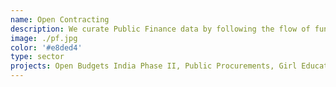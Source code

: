 ```yaml
---
name: Open Contracting
description: We curate Public Finance data by following the flow of funds through budgets all the way through to public procurements. We are working on building open source tools to track, visualize, and analyze this information.
image: ./pf.jpg
color: '#e8ded4'
type: sector
projects: Open Budgets India Phase II, Public Procurements, Girl Education Spending Tracker
---
```

